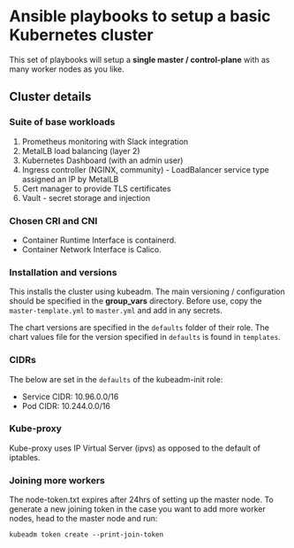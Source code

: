 # Ansible playbooks to setup a basic Kubernetes cluster

This set of playbooks will setup a **single master / control-plane** with as many worker nodes as you like.

## Cluster details

### Suite of base workloads

1. Prometheus monitoring with Slack integration
2. MetalLB load balancing (layer 2)
3. Kubernetes Dashboard (with an admin user)
4. Ingress controller (NGINX, community) - LoadBalancer service type assigned an IP by MetalLB
5. Cert manager to provide TLS certificates
6. Vault - secret storage and injection

### Chosen CRI and CNI

- Container Runtime Interface is containerd.
- Container Network Interface is Calico.

### Installation and versions

This installs the cluster using kubeadm.
The main versioning / configuration should be specified in the **group_vars** directory. Before use, copy the `master-template.yml` to `master.yml` and add in any secrets.

The chart versions are specified in the `defaults` folder of their role. The chart values file for the version specified in `defaults` is found in `templates`.

### CIDRs

The below are set in the `defaults` of the kubeadm-init role:

- Service CIDR: 10.96.0.0/16
- Pod CIDR: 10.244.0.0/16

### Kube-proxy

Kube-proxy uses IP Virtual Server (ipvs) as opposed to the default of iptables.

### Joining more workers

The node-token.txt expires after 24hrs of setting up the master node.
To generate a new joining token in the case you want to add more worker nodes, head to the master node and run:

```
kubeadm token create --print-join-token
```
